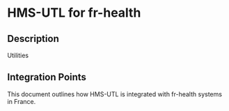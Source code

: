 # HMS-UTL for fr-health

## Description

Utilities

## Integration Points

This document outlines how HMS-UTL is integrated with fr-health systems in France.
